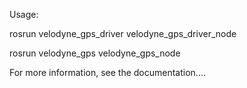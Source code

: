 
Usage:

rosrun velodyne_gps_driver velodyne_gps_driver_node

rosrun velodyne_gps velodyne_gps_node

For more information, see the documentation....
